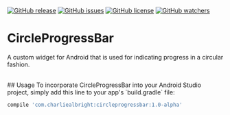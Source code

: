[![GitHub release](https://img.shields.io/github/release/charliealbright/circleprogressbar.svg?maxAge=2592000&label=version)](https://github.com/charliealbright/CircleProgressBar/releases)
[![GitHub issues](https://img.shields.io/github/issues/charliealbright/CircleProgressBar.svg)](https://github.com/charliealbright/CircleProgressBar/issues)
[![GitHub license](https://img.shields.io/badge/license-Apache%202.0-lightgrey.svg)](https://raw.githubusercontent.com/charliealbright/CircleProgressBar/master/LICENSE)
[![GitHub watchers](https://img.shields.io/github/watchers/charliealbright/circleprogressbar.svg?style=social&label=Watch&maxAge=2592000)]()

# CircleProgressBar
A custom widget for Android that is used for indicating progress in a circular fashion.

<br>
## Usage
To incorporate CircleProgressBar into your Android Studio project, simply add this line to your app's `build.gradle` file:

```gradle
compile 'com.charliealbright:circleprogressbar:1.0-alpha'
```
